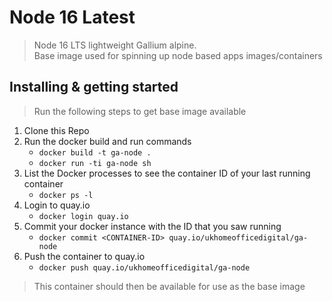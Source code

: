 # Node 16 Latest
> Node 16 LTS lightweight Gallium alpine. \
> Base image used for spinning up node based apps images/containers

## Installing & getting started
> Run the following steps to get base image available

1) Clone this Repo
2) Run the docker build and run commands
   * `docker build -t ga-node .`
   * `docker run -ti ga-node sh`
3) List the Docker processes to see the container ID of your last running container
   * `docker ps -l`
4) Login to quay.io
   * `docker login quay.io`
5) Commit your docker instance with the ID that you saw running
   * `docker commit <CONTAINER-ID> quay.io/ukhomeofficedigital/ga-node`
6) Push the container to quay.io
   * `docker push quay.io/ukhomeofficedigital/ga-node`

> This container should then be available for use as the base image
